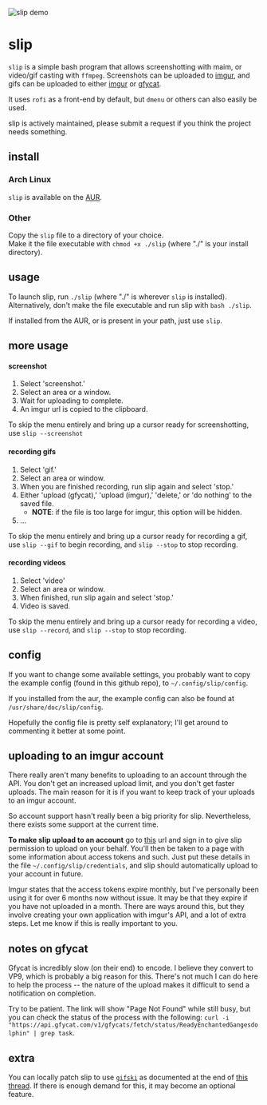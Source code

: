 ![slip demo](https://raw.githubusercontent.com/Toqozz/slip/master/demo.gif)

# slip
`slip` is a simple bash program that allows screenshotting with maim, or video/gif casting with `ffmpeg`.
Screenshots can be uploaded to [imgur](https://imgur.com), and gifs can be uploaded to either [imgur](https://imgur.com) or [gfycat](https://gfycat.com).

It uses `rofi` as a front-end by default, but `dmenu` or others can also easily be used.

slip is actively maintained, please submit a request if you think the project needs something.

## install
### Arch Linux
`slip` is available on the [AUR](https://aur.archlinux.org/packages/slip/).

### Other
Copy the `slip` file to a directory of your choice.   
Make it the file executable with `chmod +x ./slip` (where "./" is your install directory).

## usage
To launch slip, run `./slip` (where "./" is wherever `slip` is installed).    
Alternatively, don't make the file executable and run slip with `bash ./slip`.

If installed from the AUR, or is present in your path, just use `slip`.

## more usage

#### screenshot
1. Select 'screenshot.'
2. Select an area or a window.
3. Wait for uploading to complete.
4. An imgur url is copied to the clipboard. 

To skip the menu entirely and bring up a cursor ready for screenshotting, use `slip --screenshot`

#### recording gifs
1. Select 'gif.'
2. Select an area or window.     
3. When you are finished recording, run slip again and select 'stop.'      
4. Either 'upload (gfycat),' 'upload (imgur),' 'delete,' or 'do nothing' to the saved file.
    - **NOTE**: if the file is too large for imgur, this option will be hidden.
5. ...

To skip the menu entirely and bring up a cursor ready for recording a gif, use `slip --gif` to begin recording, and `slip --stop` to stop recording.

#### recording videos
1. Select 'video'
2. Select an area or window.
3. When finished, run slip again and select 'stop.'
4. Video is saved.

To skip the menu entirely and bring up a cursor ready for recording a video, use `slip --record`, and `slip --stop` to stop recording.

## config
If you want to change some available settings, you probably want to copy the example config (found in this github repo), to `~/.config/slip/config`.

If you installed from the aur, the example config can also be found at `/usr/share/doc/slip/config`.

Hopefully the config file is pretty self explanatory; I'll get around to commenting it better at some point.

## uploading to an imgur account
There really aren't many benefits to uploading to an account through the API.  You don't get an increased upload limit, and you don't get faster uploads.  The main reason for it is if you want to keep track of your uploads to an imgur account.

So account support hasn't really been a big priority for slip.  Nevertheless, there exists some support at the current time.

**To make slip upload to an account** go to [this](https://api.imgur.com/oauth2/authorize?client_id=abd3a90bbfb65e9&response_type=token) url and sign in to give slip permission to upload on your behalf.
You'll then be taken to a page with some information about access tokens and such.
Just put these details in the file `~/.config/slip/credentials`, and slip should automatically upload to your account in future.

Imgur states that the access tokens expire monthly, but I've personally been using it for over 6 months now without issue.  It may be that they expire if you have not uploaded in a month.
There are ways around this, but they involve creating your own application with imgur's API, and a lot of extra steps.  Let me know if this is really important to you.

## notes on gfycat
Gfycat is incredibly slow (on their end) to encode.  I believe they convert to VP9, which is probably a big reason for this.  There's not much I can do here to help the process -- the nature of the upload makes it difficult to send a notification on completion.

Try to be patient.  The link will show "Page Not Found" while still busy, but you can check the status of the process with the following: `curl -i "https://api.gfycat.com/v1/gfycats/fetch/status/ReadyEnchantedGangesdolphin" | grep task`.

## extra   
You can locally patch slip to use [`gifski`](https://gif.ski/) as documented at the end of [this thread](https://github.com/Toqozz/slip/issues/7#issuecomment-717655731).  If there is enough demand for this, it may become an optional feature.
